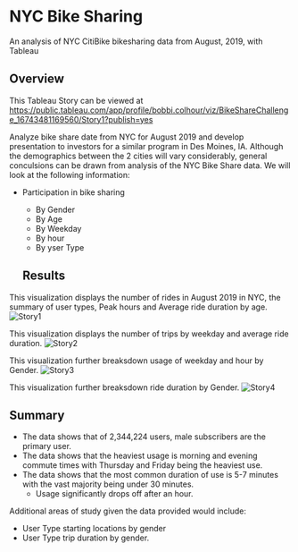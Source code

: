 # NYC Bike Sharing
An analysis of NYC CitiBike bikesharing data from August, 2019, with Tableau

## Overview
This Tableau Story can be viewed at https://public.tableau.com/app/profile/bobbi.colhour/viz/BikeShareChallenge_16743481169560/Story1?publish=yes

Analyze bike share date from NYC for August 2019 and develop presentation to investors for a similar program in Des Moines, IA. Although the demographics between the 2 cities will vary considerably, general conculsions can be drawn from analysis of the NYC Bike Share data. We will look at the following information:

- Participation in bike sharing
  - By Gender
  - By Age
  - By Weekday
  - By hour
  - By yser Type
  
  ## Results
This visualization displays the number of rides in August 2019 in NYC, the summary of user types, Peak hours and Average ride duration by age. 
![Story1](https://user-images.githubusercontent.com/114044192/213896092-5c8713be-b515-473b-8421-de97617eea6a.png)
    
This visualization displays the number of trips by weekday and average ride duration. 
![Story2](https://user-images.githubusercontent.com/114044192/213896101-5a90c808-0bfd-4577-acc3-a4354cbf30a1.png)

This visualization further breaksdown usage of weekday and hour by Gender. 
![Story3](https://user-images.githubusercontent.com/114044192/213896103-90fe494f-b972-461c-8346-325e7d5de47c.png)

This visualization further breaksdown ride duration by Gender. 
![Story4](https://user-images.githubusercontent.com/114044192/213896105-bf711c77-19eb-4918-9786-0ead563073c2.png)


## Summary
  - The data shows that of 2,344,224 users, male subscribers are the primary user. 
  - The data shows that the heaviest usage is morning and evening commute times with Thursday and Friday being the heaviest use. 
  - The data shows that the most common duration of use is 5-7 minutes with the vast majority being under 30 minutes. 
    - Usage significantly drops off after an hour. 
    
    
 Additional areas of study given the data provided would include:
 - User Type starting locations by gender
 - User Type trip duration by gender. 
